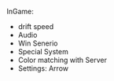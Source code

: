 InGame:

- drift speed
- Audio
- Win Senerio
- Special System
- Color matching with Server
- Settings: Arrow
